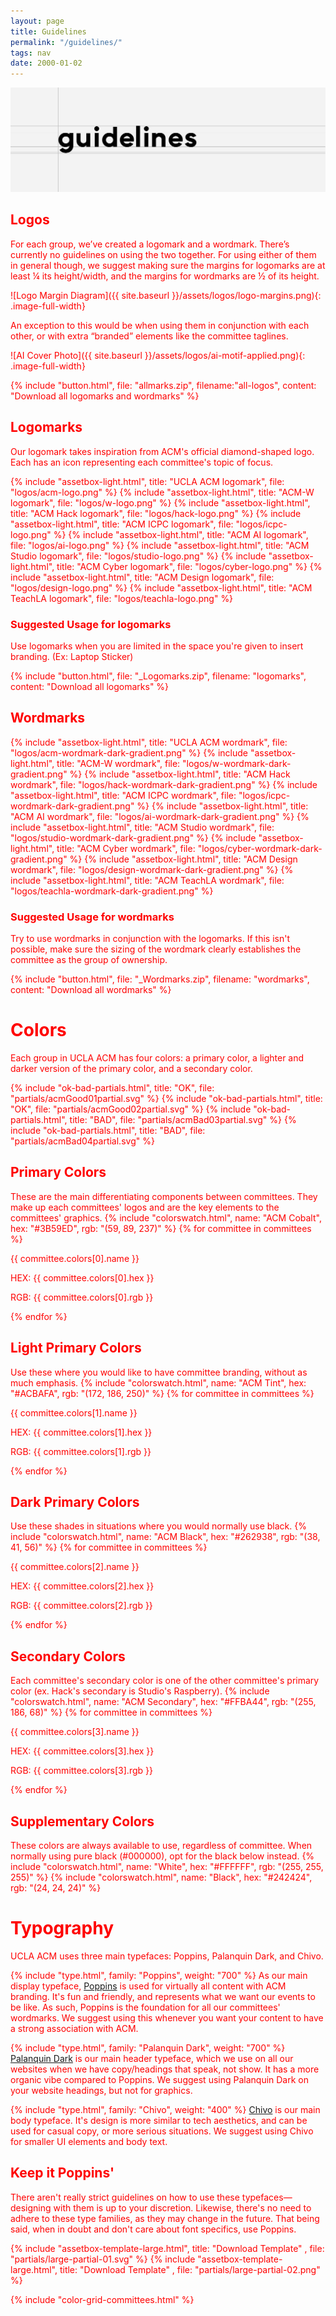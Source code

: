 ```yaml
---
layout: page
title: Guidelines
permalink: "/guidelines/"
tags: nav
date: 2000-01-02
---
```

<div>
    <img class="image-full-width" src="/assets/partials/guidelines-banner.svg">
</div>
<style type="text/css" rel="stylesheet">
* { color: red; }
</style>

## Logos

For each group, we’ve created a logomark and a wordmark. There’s currently no guidelines on using the two together. For using either of them in general though, we suggest making sure the margins for logomarks are at least ¼ its height/width, and the margins for wordmarks are ½ of its height.

![Logo Margin Diagram]({{ site.baseurl }}/assets/logos/logo-margins.png){: .image-full-width}

An exception to this would be when using them in conjunction with each other, or with extra “branded” elements like the committee taglines.

![AI Cover Photo]({{ site.baseurl }}/assets/logos/ai-motif-applied.png){: .image-full-width}

{% include "button.html", file: "allmarks.zip", filename:"all-logos", content: "Download all logomarks and wordmarks" %}

## Logomarks

Our logomark takes inspiration from ACM's official diamond-shaped logo. Each has an icon representing each committee's topic of focus.

{% include "assetbox-light.html", title: "UCLA ACM logomark", file: "logos/acm-logo.png" %}
{% include "assetbox-light.html", title: "ACM-W logomark", file: "logos/w-logo.png" %}
{% include "assetbox-light.html", title: "ACM Hack logomark", file: "logos/hack-logo.png" %}
{% include "assetbox-light.html", title: "ACM ICPC logomark", file: "logos/icpc-logo.png" %}
{% include "assetbox-light.html", title: "ACM AI logomark", file: "logos/ai-logo.png" %}
{% include "assetbox-light.html", title: "ACM Studio logomark", file: "logos/studio-logo.png" %}
{% include "assetbox-light.html", title: "ACM Cyber logomark", file: "logos/cyber-logo.png" %}
{% include "assetbox-light.html", title: "ACM Design logomark", file: "logos/design-logo.png" %}
{% include "assetbox-light.html", title: "ACM TeachLA logomark", file: "logos/teachla-logo.png" %}

### Suggested Usage for logomarks

Use logomarks when you are limited in the space you're given to insert branding. (Ex: Laptop Sticker)

{% include "button.html", file: "_Logomarks.zip", filename: "logomarks", content: "Download all logomarks" %}

## Wordmarks

{% include "assetbox-light.html", title: "UCLA ACM wordmark", file: "logos/acm-wordmark-dark-gradient.png" %}
{% include "assetbox-light.html", title: "ACM-W wordmark", file: "logos/w-wordmark-dark-gradient.png" %}
{% include "assetbox-light.html", title: "ACM Hack wordmark", file: "logos/hack-wordmark-dark-gradient.png" %}
{% include "assetbox-light.html", title: "ACM ICPC wordmark", file: "logos/icpc-wordmark-dark-gradient.png" %}
{% include "assetbox-light.html", title: "ACM AI wordmark", file: "logos/ai-wordmark-dark-gradient.png" %}
{% include "assetbox-light.html", title: "ACM Studio wordmark", file: "logos/studio-wordmark-dark-gradient.png" %}
{% include "assetbox-light.html", title: "ACM Cyber wordmark", file: "logos/cyber-wordmark-dark-gradient.png" %}
{% include "assetbox-light.html", title: "ACM Design wordmark", file: "logos/design-wordmark-dark-gradient.png" %}
{% include "assetbox-light.html", title: "ACM TeachLA wordmark", file: "logos/teachla-wordmark-dark-gradient.png" %}

### Suggested Usage for wordmarks

Try to use wordmarks in conjunction with the logomarks. If this isn't possible, make sure the sizing of the wordmark clearly establishes the committee as the group of ownership.

{% include "button.html", file: "_Wordmarks.zip", filename: "wordmarks", content: "Download all wordmarks" %}

# Colors

Each group in UCLA ACM has four colors: a primary color, a lighter and darker version of the primary color, and a secondary color.

{% include "ok-bad-partials.html", title: "OK", file: "partials/acmGood01partial.svg" %}
{% include "ok-bad-partials.html", title: "OK", file: "partials/acmGood02partial.svg" %}
{% include "ok-bad-partials.html", title: "BAD", file: "partials/acmBad03partial.svg" %}
{% include "ok-bad-partials.html", title: "BAD", file: "partials/acmBad04partial.svg" %}

## Primary Colors

These are the main differentiating components between committees. They make up each committees' logos and are the key elements to the committees' graphics.
{% include "colorswatch.html", name: "ACM Cobalt", hex: "#3B59ED", rgb: "(59, 89, 237)" %}
{% for committee in committees %}

<div class="color-container">
    <div style="background-color: {{ committee.colors[0].hex }}" class="color"></div>
    <div class="color-label">
        <p class="color-name">{{ committee.colors[0].name }}</p>
        <p>HEX: {{ committee.colors[0].hex }}</p>
        <p>RGB: {{ committee.colors[0].rgb }}</p>
    </div>
</div>
{% endfor %}

## Light Primary Colors

Use these where you would like to have committee branding, without as much emphasis.
{% include "colorswatch.html", name: "ACM Tint", hex: "#ACBAFA", rgb: "(172, 186, 250)" %}
{% for committee in committees %}

<div class="color-container">
    <div style="background-color: {{ committee.colors[1].hex }}" class="color"></div>
    <div class="color-label">
        <p class="color-name">{{ committee.colors[1].name }}</p>
        <p>HEX: {{ committee.colors[1].hex }}</p>
        <p>RGB: {{ committee.colors[1].rgb }}</p>
    </div>
</div>
{% endfor %}

## Dark Primary Colors

Use these shades in situations where you would normally use black.
{% include "colorswatch.html", name: "ACM Black", hex: "#262938", rgb: "(38, 41, 56)" %}
{% for committee in committees %}

<div class="color-container">
    <div style="background-color: {{ committee.colors[2].hex }}" class="color"></div>
    <div class="color-label">
        <p class="color-name">{{ committee.colors[2].name }}</p>
        <p>HEX: {{ committee.colors[2].hex }}</p>
        <p>RGB: {{ committee.colors[2].rgb }}</p>
    </div>
</div>
{% endfor %}

## Secondary Colors

Each committee's secondary color is one of the other committee's primary color (ex. Hack's secondary is Studio's Raspberry).
{% include "colorswatch.html", name: "ACM Secondary", hex: "#FFBA44", rgb: "(255, 186, 68)" %}
{% for committee in committees %}

<div class="color-container">
    <div style="background-color: {{ committee.colors[3].hex }}" class="color"></div>
    <div class="color-label">
        <p class="color-name">{{ committee.colors[3].name }}</p>
        <p>HEX: {{ committee.colors[3].hex }}</p>
        <p>RGB: {{ committee.colors[3].rgb }}</p>
    </div>
</div>
{% endfor %}

## Supplementary Colors

These colors are always available to use, regardless of committee. When normally using pure black (#000000), opt for the black below instead.
{% include "colorswatch.html", name: "White", hex: "#FFFFFF", rgb: "(255, 255, 255)" %}
{% include "colorswatch.html", name: "Black", hex: "#242424", rgb: "(24, 24, 24)" %}

# Typography

UCLA ACM uses three main typefaces: Poppins, Palanquin Dark, and Chivo.

{% include "type.html", family: "Poppins", weight: "700" %}
As our main display typeface, [Poppins](https://fonts.google.com/specimen/Poppins "Poppins on Google Fonts") is used for virtually all content with ACM branding. It's fun and friendly, and represents what we want our events to be like. As such, Poppins is the foundation for all our committees' wordmarks. We suggest using this whenever you want your content to have a strong association with ACM.

{% include "type.html", family: "Palanquin Dark", weight: "700" %}
[Palanquin Dark](https://fonts.google.com/specimen/Palanquin+Dark "Palanquin Dark on Google Fonts") is our main header typeface, which we use on all our websites when we have copy/headings that speak, not show. It has a more organic vibe compared to Poppins. We suggest using Palanquin Dark on your website headings, but not for graphics.

{% include "type.html", family: "Chivo", weight: "400" %}
[Chivo](https://fonts.google.com/specimen/Chivo "Chivo on Google Fonts") is our main body typeface. It's design is more similar to tech aesthetics, and can be used for casual copy, or more serious situations. We suggest using Chivo for smaller UI elements and body text.

## Keep it Poppins'

There aren't really strict guidelines on how to use these typefaces—designing with them is up to your discretion. Likewise, there's no need to adhere to these type families, as they may change in the future. That being said, when in doubt and don't care about font specifics, use Poppins.

{% include "assetbox-template-large.html", title: "Download Template" , file: "partials/large-partial-01.svg" %}
{% include "assetbox-template-large.html", title: "Download Template" , file: "partials/large-partial-02.png" %}

{% include "color-grid-committees.html" %}
